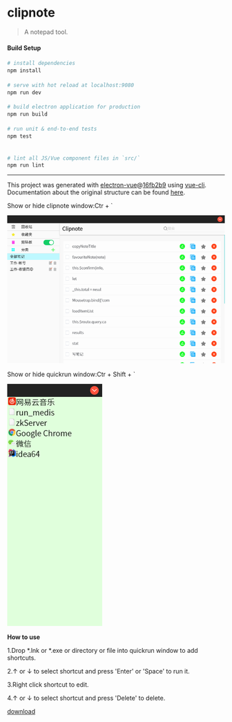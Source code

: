 # clipnote

> A notepad tool.

#### Build Setup

``` bash
# install dependencies
npm install

# serve with hot reload at localhost:9080
npm run dev

# build electron application for production
npm run build

# run unit & end-to-end tests
npm test


# lint all JS/Vue component files in `src/`
npm run lint

```

---

This project was generated with [electron-vue](https://github.com/SimulatedGREG/electron-vue)@[16fb2b9](https://github.com/SimulatedGREG/electron-vue/tree/16fb2b963f17318cd9ff17d2adfd1945bd7107a0) using [vue-cli](https://github.com/vuejs/vue-cli). Documentation about the original structure can be found [here](https://simulatedgreg.gitbooks.io/electron-vue/content/index.html).


Show or hide clipnote window:Ctr + \`

![clipnote](./doc/images/clipnote.png)


Show or hide quickrun window:Ctr + Shift + \`

![quickrun](./doc/images/quickrun.png)

**How to use**

1.Drop *.lnk or *.exe or directory or file into quickrun window to add shortcuts.

2.↑ or ↓ to select shortcut and press 'Enter' or 'Space' to run it.

3.Right click shortcut to edit.

4.↑ or ↓ to select shortcut and press 'Delete' to delete.


[download](https://gitee.com/hupubao/clipnote/releases)